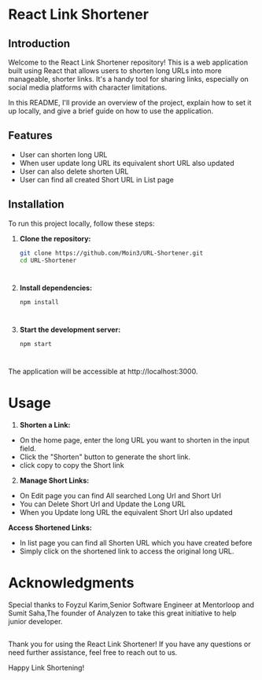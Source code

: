 # React Link Shortener


## Introduction

Welcome to the React Link Shortener repository! This is a web application built using React that allows users to shorten long URLs into more manageable, shorter links. It's a handy tool for sharing links, especially on social media platforms with character limitations.

In this README, I'll provide an overview of the project, explain how to set it up locally, and give a brief guide on how to use the application.

## Features

- User can shorten long URL
- When user update long URL its equivalent short URL also updated
- User can also delete shorten URL
- User can find all created Short URL in List page

## Installation

To run this project locally, follow these steps:

1. **Clone the repository:**

   ```bash
   git clone https://github.com/Moin3/URL-Shortener.git
   cd URL-Shortener    
# 
2. **Install dependencies:**

   ```bash
   npm install   
# 
3. **Start the development server:**

   ```bash
   npm start
#
The application will be accessible at http://localhost:3000.
#

# Usage
1. **Shorten a Link:**
- On the home page, enter the long URL you want to shorten in the input field.
- Click the "Shorten" button to generate the short link.
- click copy to copy the Short link

2. **Manage Short Links:**

- On Edit page you can find All searched Long Url and Short Url 
- You can Delete Short Url and Update the Long URL
- When you Update long URL the equivalent Short Url also updated

**Access Shortened Links:**

- In list page you can find all Shorten URL which you have created before
- Simply click on the shortened link to access the original long URL.

# Acknowledgments
Special thanks to Foyzul Karim,Senior Software Engineer at Mentorloop and Sumit Saha,The founder of Analyzen to take this great initiative to help junior developer.
##
Thank you for using the React Link Shortener! If you have any questions or need further assistance, feel free to reach out to us.

Happy Link Shortening!







 



